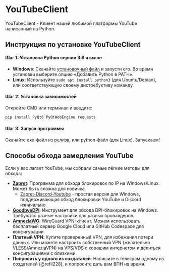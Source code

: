 # YouTubeClient
YouTubeClient - Клиент нашей любимой платформы YouTube написанный на Python.

## Инструкция по установке YouTubeClient

#### Шаг 1: Установка Python версии 3.9 и выше
- **Windows**: Скачайте [установочный файл](https://www.python.org/downloads/) и запусти его. Во время установки выберите опцию «Добавить Python в PATH».
- **Linux**: Используйте `sudo apt install python3` (для Ubuntu/Debian), или соответствующую своему дистребуктиву команду.

#### Шаг 2: Установка зависимостей
Откройте CMD или терминал и введите:
```bash
pip install PyQt6 PyQtWebEngine requests
```

#### Шаг 3: Запуск программы
Скачайте exe-файл из [релиза](https://github.com/TUUVCOME/YouTubeClient/releases), или python-файл (для Linux). Запускаем!

## Способы обхода замедления YouTube
Если у вас лагает YouTube, мы собрали самые лёгкие методы для обхода:
- **[Zapret](https://github.com/bol-van/zapret)**: Программа для обхода блокировок по IP на Windows/Linux. Может быть сложна для новичка.
  - [Zapret-Discord-Youtube](https://github.com/Flowseal/zapret-discord-youtube) - простая версия для Windows, поддерживающая обход блокировки YouTube и Discord изначально.
- **[GoodbyeDPI](https://github.com/ValdikSS/GoodbyeDPI)**: Инструмент для обхода DPI-блокировок на Windows. Требуются разные настройки для разных провайдеров.
- **[AmneziaWG](https://amnezia.org/)**: WireGuard VPN-клиент. Можем использовать бесплатный сервер Google Cloud или GitHub Codespace для конфигурации.
- **Платный VPN**: Купите проверенный VPN, для избежания потери данных. Или можете настроить собственный VPN (желательно VLESS/AmneziaVPN) на VPS/VDS с хорошим интернетом и делиться конфигурациями с близкими.
- **Попросить у одного из создаталей**: Напишите в телеграм одному из создателей (@refil228), и попросите дать вам ВПН на время.

